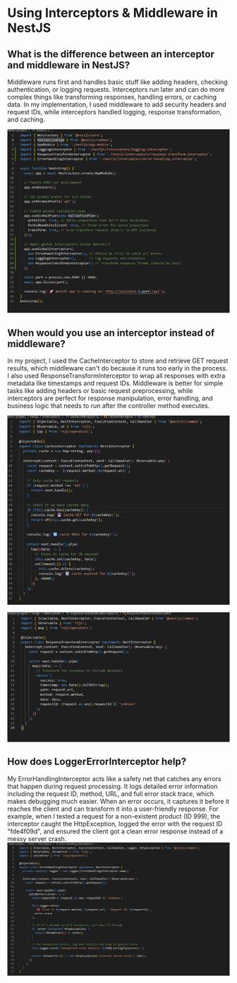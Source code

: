 # Using Interceptors & Middleware in NestJS

## What is the difference between an interceptor and middleware in NestJS?
Middleware runs first and handles basic stuff like adding headers, checking authentication, or logging requests. Interceptors run later and can do more complex things like transforming responses, handling errors, or caching data. In my implementation, I used middleware to add security headers and request IDs, while interceptors handled logging, response transformation, and caching.

![alt text](image.png)

## When would you use an interceptor instead of middleware?
In my project, I used the CacheInterceptor to store and retrieve GET request results, which middleware can't do because it runs too early in the process. I also used ResponseTransformInterceptor to wrap all responses with extra metadata like timestamps and request IDs. Middleware is better for simple tasks like adding headers or basic request preprocessing, while interceptors are perfect for response manipulation, error handling, and business logic that needs to run after the controller method executes.

![alt text](image-2.png)

![alt text](image-3.png)
## How does LoggerErrorInterceptor help?
My ErrorHandlingInterceptor acts like a safety net that catches any errors that happen during request processing. It logs detailed error information including the request ID, method, URL, and full error stack trace, which makes debugging much easier. When an error occurs, it captures it before it reaches the client and can transform it into a user-friendly response. For example, when I tested a request for a non-existent product (ID 999), the interceptor caught the HttpException, logged the error with the request ID "fde4f09d", and ensured the client got a clean error response instead of a messy server crash.
![alt text](image-4.png)